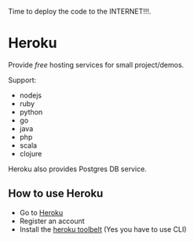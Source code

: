 Time to deploy the code to the INTERNET!!!.

# Heroku
Provide _free_ hosting services for small project/demos.

Support:
- nodejs
- ruby
- python
- go 
- java
- php
- scala
- clojure

Heroku also provides Postgres DB service.

## How to use Heroku
- Go to [Heroku](https://www.heroku.com)
- Register an account
- Install the [heroku toolbelt](https://toolbelt.heroku.com/) (Yes you have to use CLI)


